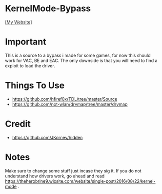 # KernelMode-Bypass

[[My Website]](https://theherobrine9.wixsite.com/website/)

# Important
This is a source to a bypass i made for some games, for now this should work for VAC, BE and EAC. The only downside is that you will need to find a exploit to load the driver.

# Things To Use
- https://github.com/hfiref0x/TDL/tree/master/Source
- https://github.com/not-wlan/drvmap/tree/master/drvmap

# Credit
- https://github.com/JKornev/hidden

# Notes

Make sure to change some stuff just incase they sig it. If you do not understand how drivers work, go ahead and read https://theherobrine9.wixsite.com/website/single-post/2016/08/22/kernel-mode . 



